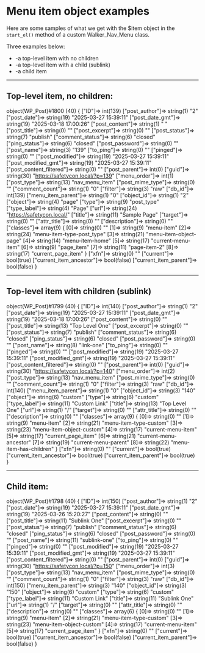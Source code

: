 # Menu item object examples

Here are some samples of what we get with the $item object in the `start_el()` method of a custom Walker_Nav_Menu class.

Three examples below:

* -a top-level item with no children
* -a top-level item with a child (sublink)
* -a child item

----------------------------------------------------------------
## Top-level item, no children:

object(WP_Post)#1800 (40) {
["ID"]=>
int(139)
["post_author"]=>
string(1) "2"
["post_date"]=>
string(19) "2025-03-27 15:39:11"
["post_date_gmt"]=>
string(19) "2025-03-18 17:00:26"
["post_content"]=>
string(1) " "
["post_title"]=>
string(0) ""
["post_excerpt"]=>
string(0) ""
["post_status"]=>
string(7) "publish"
["comment_status"]=>
string(6) "closed"
["ping_status"]=>
string(6) "closed"
["post_password"]=>
string(0) ""
["post_name"]=>
string(3) "139"
["to_ping"]=>
string(0) ""
["pinged"]=>
string(0) ""
["post_modified"]=>
string(19) "2025-03-27 15:39:11"
["post_modified_gmt"]=>
string(19) "2025-03-27 15:39:11"
["post_content_filtered"]=>
string(0) ""
["post_parent"]=>
int(0)
["guid"]=>
string(30) "https://safetycon.local/?p=139"
["menu_order"]=>
int(1)
["post_type"]=>
string(13) "nav_menu_item"
["post_mime_type"]=>
string(0) ""
["comment_count"]=>
string(1) "0"
["filter"]=>
string(3) "raw"
["db_id"]=>
int(139)
["menu_item_parent"]=>
string(1) "0"
["object_id"]=>
string(1) "2"
["object"]=>
string(4) "page"
["type"]=>
string(9) "post_type"
["type_label"]=>
string(4) "Page"
["url"]=>
string(24) "https://safetycon.local/"
["title"]=>
string(11) "Sample Page"
["target"]=>
string(0) ""
["attr_title"]=>
string(0) ""
["description"]=>
string(0) ""
["classes"]=>
array(9) {
[0]=>
string(0) ""
[1]=>
string(9) "menu-item"
[2]=>
string(24) "menu-item-type-post_type"
[3]=>
string(21) "menu-item-object-page"
[4]=>
string(14) "menu-item-home"
[5]=>
string(17) "current-menu-item"
[6]=>
string(9) "page_item"
[7]=>
string(11) "page-item-2"
[8]=>
string(17) "current_page_item"
}
["xfn"]=>
string(0) ""
["current"]=>
bool(true)
["current_item_ancestor"]=>
bool(false)
["current_item_parent"]=>
bool(false)
}

------------------------------
## Top-level item with children (sublink)

object(WP_Post)#1799 (40) {
["ID"]=>
int(140)
["post_author"]=>
string(1) "2"
["post_date"]=>
string(19) "2025-03-27 15:39:11"
["post_date_gmt"]=>
string(19) "2025-03-18 17:00:26"
["post_content"]=>
string(0) ""
["post_title"]=>
string(13) "Top Level One"
["post_excerpt"]=>
string(0) ""
["post_status"]=>
string(7) "publish"
["comment_status"]=>
string(6) "closed"
["ping_status"]=>
string(6) "closed"
["post_password"]=>
string(0) ""
["post_name"]=>
string(8) "link-one"
["to_ping"]=>
string(0) ""
["pinged"]=>
string(0) ""
["post_modified"]=>
string(19) "2025-03-27 15:39:11"
["post_modified_gmt"]=>
string(19) "2025-03-27 15:39:11"
["post_content_filtered"]=>
string(0) ""
["post_parent"]=>
int(0)
["guid"]=>
string(30) "https://safetycon.local/?p=140"
["menu_order"]=>
int(2)
["post_type"]=>
string(13) "nav_menu_item"
["post_mime_type"]=>
string(0) ""
["comment_count"]=>
string(1) "0"
["filter"]=>
string(3) "raw"
["db_id"]=>
int(140)
["menu_item_parent"]=>
string(1) "0"
["object_id"]=>
string(3) "140"
["object"]=>
string(6) "custom"
["type"]=>
string(6) "custom"
["type_label"]=>
string(11) "Custom Link"
["title"]=>
string(13) "Top Level One"
["url"]=>
string(1) "/"
["target"]=>
string(0) ""
["attr_title"]=>
string(0) ""
["description"]=>
string(0) ""
["classes"]=>
array(9) {
[0]=>
string(0) ""
[1]=>
string(9) "menu-item"
[2]=>
string(21) "menu-item-type-custom"
[3]=>
string(23) "menu-item-object-custom"
[4]=>
string(17) "current-menu-item"
[5]=>
string(17) "current_page_item"
[6]=>
string(21) "current-menu-ancestor"
[7]=>
string(19) "current-menu-parent"
[8]=>
string(22) "menu-item-has-children"
}
["xfn"]=>
string(0) ""
["current"]=>
bool(true)
["current_item_ancestor"]=>
bool(true)
["current_item_parent"]=>
bool(true)
}

--------------------------------
## Child item:

object(WP_Post)#1798 (40) {
["ID"]=>
int(150)
["post_author"]=>
string(1) "2"
["post_date"]=>
string(19) "2025-03-27 15:39:11"
["post_date_gmt"]=>
string(19) "2025-03-26 15:20:27"
["post_content"]=>
string(0) ""
["post_title"]=>
string(11) "Sublink One"
["post_excerpt"]=>
string(0) ""
["post_status"]=>
string(7) "publish"
["comment_status"]=>
string(6) "closed"
["ping_status"]=>
string(6) "closed"
["post_password"]=>
string(0) ""
["post_name"]=>
string(11) "sublink-one"
["to_ping"]=>
string(0) ""
["pinged"]=>
string(0) ""
["post_modified"]=>
string(19) "2025-03-27 15:39:11"
["post_modified_gmt"]=>
string(19) "2025-03-27 15:39:11"
["post_content_filtered"]=>
string(0) ""
["post_parent"]=>
int(0)
["guid"]=>
string(30) "https://safetycon.local/?p=150"
["menu_order"]=>
int(3)
["post_type"]=>
string(13) "nav_menu_item"
["post_mime_type"]=>
string(0) ""
["comment_count"]=>
string(1) "0"
["filter"]=>
string(3) "raw"
["db_id"]=>
int(150)
["menu_item_parent"]=>
string(3) "140"
["object_id"]=>
string(3) "150"
["object"]=>
string(6) "custom"
["type"]=>
string(6) "custom"
["type_label"]=>
string(11) "Custom Link"
["title"]=>
string(11) "Sublink One"
["url"]=>
string(1) "/"
["target"]=>
string(0) ""
["attr_title"]=>
string(0) ""
["description"]=>
string(0) ""
["classes"]=>
array(6) {
[0]=>
string(0) ""
[1]=>
string(9) "menu-item"
[2]=>
string(21) "menu-item-type-custom"
[3]=>
string(23) "menu-item-object-custom"
[4]=>
string(17) "current-menu-item"
[5]=>
string(17) "current_page_item"
}
["xfn"]=>
string(0) ""
["current"]=>
bool(true)
["current_item_ancestor"]=>
bool(false)
["current_item_parent"]=>
bool(false)
}
